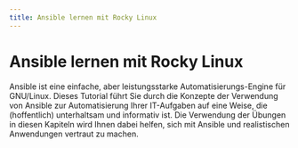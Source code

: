 ```yaml
---
title: Ansible lernen mit Rocky Linux
---
```


# Ansible lernen mit Rocky Linux

Ansible ist eine einfache, aber leistungsstarke Automatisierungs-Engine für GNU/Linux. Dieses Tutorial führt Sie durch die Konzepte der Verwendung von Ansible zur Automatisierung Ihrer IT-Aufgaben auf eine Weise, die (hoffentlich) unterhaltsam und informativ ist. Die Verwendung der Übungen in diesen Kapiteln wird Ihnen dabei helfen, sich mit Ansible und realistischen Anwendungen vertraut zu machen.
